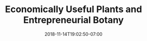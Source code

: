 ---
title: 'Economically Useful Plants and Entrepreneurial Botany'
date: 2018-11-14T19:02:50-07:00
draft: false
weight: 2
---